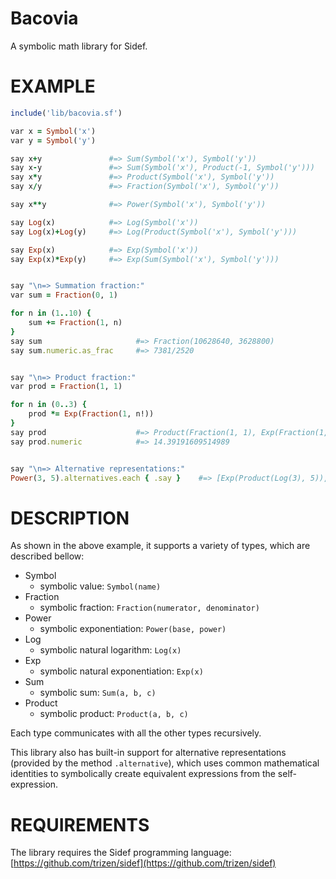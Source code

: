 # Bacovia

A symbolic math library for Sidef.

# EXAMPLE

```ruby
include('lib/bacovia.sf')

var x = Symbol('x')
var y = Symbol('y')

say x+y               #=> Sum(Symbol('x'), Symbol('y'))
say x-y               #=> Sum(Symbol('x'), Product(-1, Symbol('y')))
say x*y               #=> Product(Symbol('x'), Symbol('y'))
say x/y               #=> Fraction(Symbol('x'), Symbol('y'))

say x**y              #=> Power(Symbol('x'), Symbol('y'))

say Log(x)            #=> Log(Symbol('x'))
say Log(x)+Log(y)     #=> Log(Product(Symbol('x'), Symbol('y')))

say Exp(x)            #=> Exp(Symbol('x'))
say Exp(x)*Exp(y)     #=> Exp(Sum(Symbol('x'), Symbol('y')))


say "\n=> Summation fraction:"
var sum = Fraction(0, 1)

for n in (1..10) {
    sum += Fraction(1, n)
}
say sum                     #=> Fraction(10628640, 3628800)
say sum.numeric.as_frac     #=> 7381/2520


say "\n=> Product fraction:"
var prod = Fraction(1, 1)

for n in (0..3) {
    prod *= Exp(Fraction(1, n!))
}
say prod                    #=> Product(Fraction(1, 1), Exp(Fraction(1, 1)), Exp(Fraction(1, 1)), Exp(Fraction(1, 2)), Exp(Fraction(1, 6)))
say prod.numeric            #=> 14.39191609514989


say "\n=> Alternative representations:"
Power(3, 5).alternatives.each { .say }    #=> [Exp(Product(Log(3), 5)), Power(3, 5), 243]
```

# DESCRIPTION

As shown in the above example, it supports a variety of types, which are described bellow:

* Symbol
    - symbolic value: `Symbol(name)`
* Fraction
    - symbolic fraction: `Fraction(numerator, denominator)`
* Power
    - symbolic exponentiation: `Power(base, power)`
* Log
    - symbolic natural logarithm: `Log(x)`
* Exp
    - symbolic natural exponentiation: `Exp(x)`
* Sum
    - symbolic sum: `Sum(a, b, c)`
* Product
    - symbolic product: `Product(a, b, c)`

Each type communicates with all the other types recursively.

This library also has built-in support for alternative representations (provided by the method `.alternative`),
which uses common mathematical identities to symbolically create equivalent expressions from the self-expression.

# REQUIREMENTS

The library requires the Sidef programming language: [https://github.com/trizen/sidef](https://github.com/trizen/sidef)
